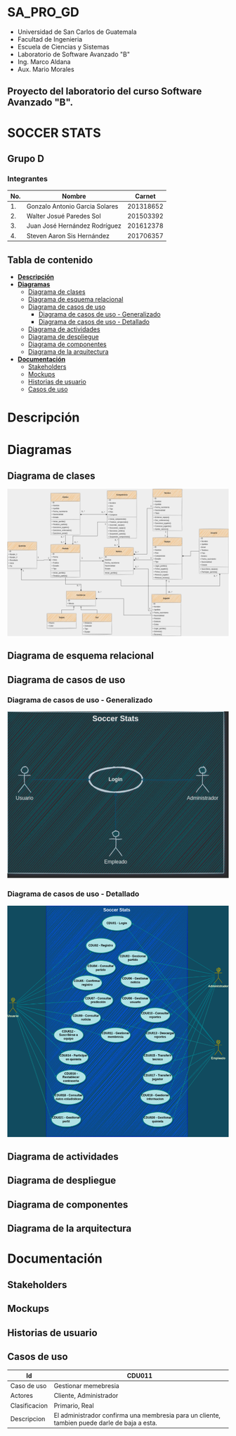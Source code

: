 # SA_PRO_GD <!-- omit in toc -->

- Universidad de San Carlos de Guatemala
- Facultad de Ingenieria
- Escuela de Ciencias y Sistemas
- Laboratorio de Software Avanzado "B"
- Ing. Marco Aldana
- Aux. Mario Morales

## Proyecto del laboratorio del curso Software Avanzado "B". <!-- omit in toc -->

# **SOCCER STATS** <!-- omit in toc -->

## **Grupo D** <!-- omit in toc -->
### Integrantes <!-- omit in toc -->

| No. | Nombre                         | Carnet    |
| --- | ------------------------------ | --------- |
|  1. | Gonzalo Antonio Garcia Solares | 201318652 |
|  2. | Walter Josué Paredes Sol       | 201503392 |
|  3. | Juan José Hernández Rodríguez  | 201612378 |
|  4. | Steven Aaron Sis Hernández     | 201706357 |

## **Tabla de contenido** <!-- omit in toc -->

- [**Descripción**](#descripción)
- [**Diagramas**](#diagramas)
  - [Diagrama de clases](#diagrama-de-clases)
  - [Diagrama de esquema relacional](#diagrama-de-esquema-relacional)
  - [Diagrama de casos de uso](#diagrama-de-casos-de-uso)
    - [Diagrama de casos de uso - Generalizado](#diagrama-de-casos-de-uso---generalizado)
    - [Diagrama de casos de uso - Detallado](#diagrama-de-casos-de-uso---detallado)
  - [Diagrama de actividades](#diagrama-de-actividades)
  - [Diagrama de despliegue](#diagrama-de-despliegue)
  - [Diagrama de componentes](#diagrama-de-componentes)
  - [Diagrama de la arquitectura](#diagrama-de-la-arquitectura)
- [**Documentación**](#documentación)
  - [Stakeholders](#stakeholders)
  - [Mockups](#mockups)
  - [Historias de usuario](#historias-de-usuario)
  - [Casos de uso](#casos-de-uso)

# **Descripción**

# **Diagramas**
## Diagrama de clases
![Diagrama de clases](/assets/img/clases.png "clases")
## Diagrama de esquema relacional
## Diagrama de casos de uso
### Diagrama de casos de uso - Generalizado
![Diagrama de casos de uso - generalizado](/assets/img/use-case-gen.png "use cases gen")
### Diagrama de casos de uso - Detallado
![Diagrama de casos de uso - detallado](/assets/img/use-case-det.png "use cases det")
## Diagrama de actividades
## Diagrama de despliegue
## Diagrama de componentes
## Diagrama de la arquitectura
# **Documentación**
## Stakeholders
## Mockups
## Historias de usuario
## Casos de uso
| Id             | CDU011                         |
| -------------- | ------------------------------ |
|  Caso de uso   | Gestionar memebresia           |
|  Actores       | Cliente, Administrador         |
|  Clasificacion | Primario, Real                 |
|  Descripcion   | El administrador confirma una membresia para un cliente, tambien puede darle de baja a esta.     |